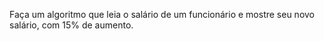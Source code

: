 Faça um algoritmo que leia o salário de um funcionário e mostre seu novo salário, com 15% de aumento.